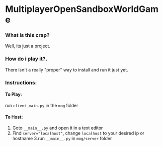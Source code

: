 # MultiplayerOpenSandboxWorldGame


### What is this crap?

Well, its just a project. 

### How do i play it?. 

There isn't a really "proper" way to install and run it just yet.

### Instructions:

#### To Play:
run `client_main.py` in the `mog` folder

#### To Host:
1. Goto `__main__.py` and open it in a text editor
2. Find `server="localhost"`, change `localhost` to your desired ip or hostname
3.run `__main__.py` in `mog/server` folder